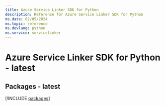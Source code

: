 ```yaml
---
title: Azure Service Linker SDK for Python
description: Reference for Azure Service Linker SDK for Python
ms.date: 02/05/2024
ms.topic: reference
ms.devlang: python
ms.service: servicelinker
---
```

# Azure Service Linker SDK for Python - latest
## Packages - latest
[!INCLUDE [packages](service-linker-index.md)]